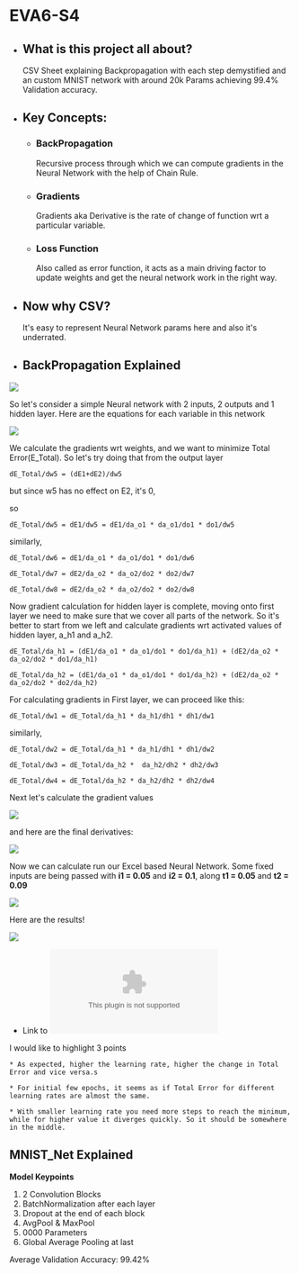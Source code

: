 
# EVA6-S4


* ## What is this project all about?

    CSV Sheet explaining Backpropagation with each step demystified and an custom MNIST network with around 20k Params achieving 99.4% Validation accuracy.


* ## Key Concepts: 

    * ### BackPropagation

        Recursive process through which we can compute gradients in the Neural Network with the help of Chain Rule. 

    * ### Gradients

        Gradients aka Derivative is the rate of change of function wrt a particular variable. 
    
    * ### Loss Function

        Also called as error function, it acts as a main driving factor to update weights and get the neural network work in the right way. 


* ## Now why CSV?

    It's easy to represent Neural Network params here and also it's underrated.

* ## BackPropagation Explained


![](assets/nn-2.png)

So let's consider a simple Neural network with 2 inputs, 2 outputs and 1 hidden layer. Here are the equations for each variable in this network


![](assets/basiceqns.png)


We calculate the gradients wrt weights, and we want to minimize Total Error(E_Total). So let's try doing that from the output layer

    dE_Total/dw5 = (dE1+dE2)/dw5

but since w5 has no effect on E2, it's 0, 

so  

    dE_Total/dw5 = dE1/dw5 = dE1/da_o1 * da_o1/do1 * do1/dw5

similarly, 

    dE_Total/dw6 = dE1/da_o1 * da_o1/do1 * do1/dw6

    dE_Total/dw7 = dE2/da_o2 * da_o2/do2 * do2/dw7

    dE_Total/dw8 = dE2/da_o2 * da_o2/do2 * do2/dw8



Now gradient calculation for hidden layer is complete, moving onto first layer we need to make sure that we cover all parts of the network. So it's better to start from we left and calculate gradients wrt activated values of hidden layer, a_h1 and a_h2. 


    dE_Total/da_h1 = (dE1/da_o1 * da_o1/do1 * do1/da_h1) + (dE2/da_o2 * da_o2/do2 * do1/da_h1)

    dE_Total/da_h2 = (dE1/da_o1 * da_o1/do1 * do1/da_h2) + (dE2/da_o2 * da_o2/do2 * do2/da_h2)

For calculating gradients in First layer, we can proceed like this:

    dE_Total/dw1 = dE_Total/da_h1 * da_h1/dh1 * dh1/dw1

similarly, 

    dE_Total/dw2 = dE_Total/da_h1 * da_h1/dh1 * dh1/dw2

    dE_Total/dw3 = dE_Total/da_h2 *  da_h2/dh2 * dh2/dw3

    dE_Total/dw4 = dE_Total/da_h2 * da_h2/dh2 * dh2/dw4




Next let's calculate the gradient values


![](assets/Derivatives.png)



and here are the final derivatives:

![](assets/FinalDerivatives-Spaced.png)


Now we can calculate run our Excel based Neural Network. Some fixed inputs are being passed with **i1 = 0.05** and **i2 = 0.1**, along **t1 = 0.05** and **t2 = 0.09**


![](assets/Table.png)

Here are the results!

![](assets/LR.png)


* Link to ![Excel File](https://github.com/Gilf641/EVA-6/blob/main/Assignments/S4/EVA-S4.xlsx)

I would like to highlight 3 points
 
    * As expected, higher the learning rate, higher the change in Total Error and vice versa.s

    * For initial few epochs, it seems as if Total Error for different learning rates are almost the same.

    * With smaller learning rate you need more steps to reach the minimum, while for higher value it diverges quickly. So it should be somewhere in the middle. 


## MNIST_Net Explained


**Model Keypoints**
1. 2 Convolution Blocks
2. BatchNormalization after each layer
3. Dropout at the end of each block
4. AvgPool & MaxPool
5. 0000 Parameters
5. Global Average Pooling at last

Average Validation Accuracy: 99.42% 



